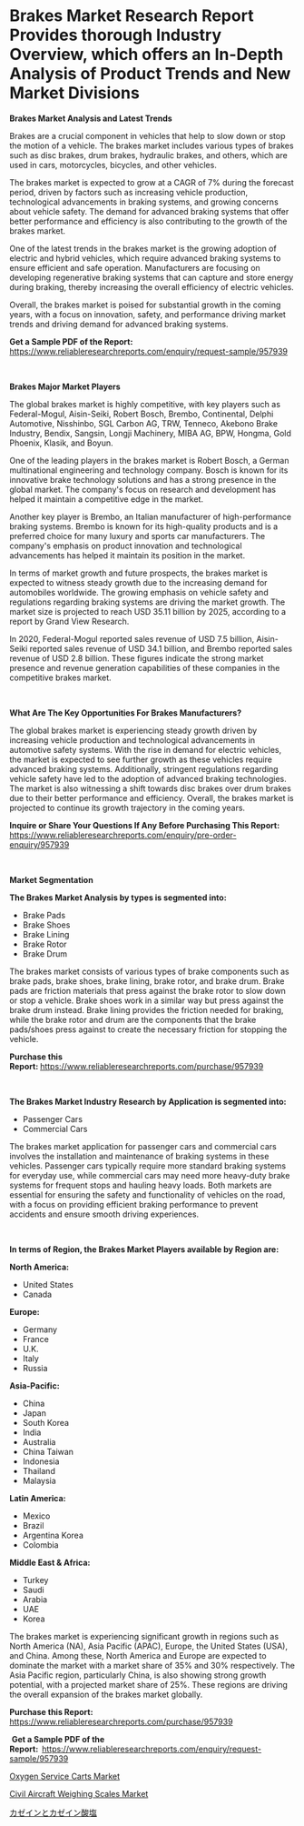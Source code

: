 <p><h1>Brakes Market Research Report Provides thorough Industry Overview, which offers an In-Depth Analysis of Product Trends and New Market Divisions</h1></p><p><strong>Brakes Market Analysis and Latest Trends</strong></p>
<p><p>Brakes are a crucial component in vehicles that help to slow down or stop the motion of a vehicle. The brakes market includes various types of brakes such as disc brakes, drum brakes, hydraulic brakes, and others, which are used in cars, motorcycles, bicycles, and other vehicles. </p><p>The brakes market is expected to grow at a CAGR of 7% during the forecast period, driven by factors such as increasing vehicle production, technological advancements in braking systems, and growing concerns about vehicle safety. The demand for advanced braking systems that offer better performance and efficiency is also contributing to the growth of the brakes market.</p><p>One of the latest trends in the brakes market is the growing adoption of electric and hybrid vehicles, which require advanced braking systems to ensure efficient and safe operation. Manufacturers are focusing on developing regenerative braking systems that can capture and store energy during braking, thereby increasing the overall efficiency of electric vehicles.</p><p>Overall, the brakes market is poised for substantial growth in the coming years, with a focus on innovation, safety, and performance driving market trends and driving demand for advanced braking systems.</p></p>
<p><strong>Get a Sample PDF of the Report:&nbsp;</strong> <a href="https://www.reliableresearchreports.com/enquiry/request-sample/957939">https://www.reliableresearchreports.com/enquiry/request-sample/957939</a></p>
<p>&nbsp;</p>
<p><strong>Brakes Major Market Players</strong></p>
<p><p>The global brakes market is highly competitive, with key players such as Federal-Mogul, Aisin-Seiki, Robert Bosch, Brembo, Continental, Delphi Automotive, Nisshinbo, SGL Carbon AG, TRW, Tenneco, Akebono Brake Industry, Bendix, Sangsin, Longji Machinery, MIBA AG, BPW, Hongma, Gold Phoenix, Klasik, and Boyun.</p><p>One of the leading players in the brakes market is Robert Bosch, a German multinational engineering and technology company. Bosch is known for its innovative brake technology solutions and has a strong presence in the global market. The company's focus on research and development has helped it maintain a competitive edge in the market.</p><p>Another key player is Brembo, an Italian manufacturer of high-performance braking systems. Brembo is known for its high-quality products and is a preferred choice for many luxury and sports car manufacturers. The company's emphasis on product innovation and technological advancements has helped it maintain its position in the market.</p><p>In terms of market growth and future prospects, the brakes market is expected to witness steady growth due to the increasing demand for automobiles worldwide. The growing emphasis on vehicle safety and regulations regarding braking systems are driving the market growth. The market size is projected to reach USD 35.11 billion by 2025, according to a report by Grand View Research.</p><p>In 2020, Federal-Mogul reported sales revenue of USD 7.5 billion, Aisin-Seiki reported sales revenue of USD 34.1 billion, and Brembo reported sales revenue of USD 2.8 billion. These figures indicate the strong market presence and revenue generation capabilities of these companies in the competitive brakes market.</p></p>
<p>&nbsp;</p>
<p><strong>What Are The Key Opportunities For Brakes Manufacturers?</strong></p>
<p><p>The global brakes market is experiencing steady growth driven by increasing vehicle production and technological advancements in automotive safety systems. With the rise in demand for electric vehicles, the market is expected to see further growth as these vehicles require advanced braking systems. Additionally, stringent regulations regarding vehicle safety have led to the adoption of advanced braking technologies. The market is also witnessing a shift towards disc brakes over drum brakes due to their better performance and efficiency. Overall, the brakes market is projected to continue its growth trajectory in the coming years.</p></p>
<p><strong>Inquire or Share Your Questions If Any Before Purchasing This Report:</strong> <a href="https://www.reliableresearchreports.com/enquiry/pre-order-enquiry/957939">https://www.reliableresearchreports.com/enquiry/pre-order-enquiry/957939</a></p>
<p>&nbsp;</p>
<p><strong>Market Segmentation</strong></p>
<p><strong>The Brakes Market Analysis by types is segmented into:</strong></p>
<p><ul><li>Brake Pads</li><li>Brake Shoes</li><li>Brake Lining</li><li>Brake Rotor</li><li>Brake Drum</li></ul></p>
<p><p>The brakes market consists of various types of brake components such as brake pads, brake shoes, brake lining, brake rotor, and brake drum. Brake pads are friction materials that press against the brake rotor to slow down or stop a vehicle. Brake shoes work in a similar way but press against the brake drum instead. Brake lining provides the friction needed for braking, while the brake rotor and drum are the components that the brake pads/shoes press against to create the necessary friction for stopping the vehicle.</p></p>
<p><strong>Purchase this Report:&nbsp;</strong><a href="https://www.reliableresearchreports.com/purchase/957939">https://www.reliableresearchreports.com/purchase/957939</a></p>
<p>&nbsp;</p>
<p><strong>The Brakes Market Industry Research by Application is segmented into:</strong></p>
<p><ul><li>Passenger Cars</li><li>Commercial Cars</li></ul></p>
<p><p>The brakes market application for passenger cars and commercial cars involves the installation and maintenance of braking systems in these vehicles. Passenger cars typically require more standard braking systems for everyday use, while commercial cars may need more heavy-duty brake systems for frequent stops and hauling heavy loads. Both markets are essential for ensuring the safety and functionality of vehicles on the road, with a focus on providing efficient braking performance to prevent accidents and ensure smooth driving experiences.</p></p>
<p>&nbsp;</p>
<p><strong>In terms of Region, the Brakes Market Players available by Region are:</strong></p>
<p>
    <p> <strong> North America: </strong>
        <ul>
            <li>United States</li>
            <li>Canada</li>
        </ul>
        </p> 
    <p> <strong> Europe: </strong>
        <ul>
            <li>Germany</li>
            <li>France</li>
            <li>U.K.</li>
            <li>Italy</li>
            <li>Russia</li>
        </ul>
        </p> 
    <p> <strong> Asia-Pacific: </strong>
        <ul>
            <li>China</li>
            <li>Japan</li>
            <li>South Korea</li>
            <li>India</li>
            <li>Australia</li>
            <li>China Taiwan</li>
            <li>Indonesia</li>
            <li>Thailand</li>
            <li>Malaysia</li>
        </ul>
        </p> 
    <p> <strong> Latin America: </strong>
        <ul>
            <li>Mexico</li>
            <li>Brazil</li>
            <li>Argentina Korea</li>
            <li>Colombia</li>
        </ul>
        </p> 
    <p> <strong> Middle East & Africa: </strong>
        <ul>
            <li>Turkey</li>
            <li>Saudi</li>
            <li>Arabia</li>
            <li>UAE</li>
            <li>Korea</li>
        </ul>
    </p>
    </p>
<p><p>The brakes market is experiencing significant growth in regions such as North America (NA), Asia Pacific (APAC), Europe, the United States (USA), and China. Among these, North America and Europe are expected to dominate the market with a market share of 35% and 30% respectively. The Asia Pacific region, particularly China, is also showing strong growth potential, with a projected market share of 25%. These regions are driving the overall expansion of the brakes market globally.</p></p>
<p><strong>Purchase this Report: </strong><a href="https://www.reliableresearchreports.com/purchase/957939">https://www.reliableresearchreports.com/purchase/957939</a></p>
<p>&nbsp;<strong>Get a Sample PDF of the Report:&nbsp;&nbsp;</strong><a href="https://www.reliableresearchreports.com/enquiry/request-sample/957939">https://www.reliableresearchreports.com/enquiry/request-sample/957939</a></p>
<p><strong></strong></p>
<p><p><a href="https://view.publitas.com/reportprime-1/oxygen-service-carts-market-size-market-share-and-global-market-analysis-report-2023-2030/">Oxygen Service Carts Market</a></p><p><a href="https://view.publitas.com/reportprime-1/civil-aircraft-weighing-scales-market-insights-market-players-and-forecast-till-2030/">Civil Aircraft Weighing Scales Market</a></p><p><a href="https://medium.com/@noreneward2023/%E3%82%B1%E3%82%A4%E3%82%B7%E3%83%B3%E3%81%A8%E3%82%B1%E3%82%A4%E3%82%B7%E3%83%B3%E9%85%B8%E5%A1%A9%E3%81%AE%E5%B8%82%E5%A0%B4%E8%AA%BF%E6%9F%BB%E3%83%AC%E3%83%9D%E3%83%BC%E3%83%88-%E3%81%9D%E3%81%AE%E6%AD%B4%E5%8F%B2%E3%81%8A%E3%82%88%E3%81%B32031%E5%B9%B4%E3%81%BE%E3%81%A7%E3%81%AE%E4%BA%88%E6%B8%AC-d370a6bc488e">カゼインとカゼイン酸塩</a></p></p>